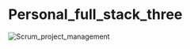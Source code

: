 # Personal_full_stack_three


![Scrum_project_management](https://user-images.githubusercontent.com/23227549/201429252-8fec6935-f3fd-4807-af8e-2e1dfa50d4bf.png)
